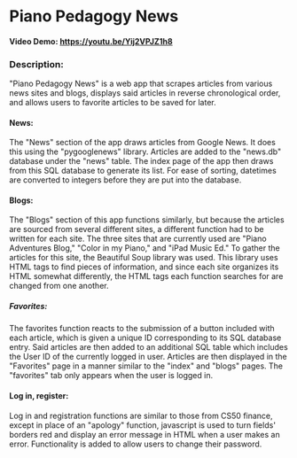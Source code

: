 # Piano Pedagogy News
#### Video Demo:  https://youtu.be/Yij2VPJZ1h8
### Description:
"Piano Pedagogy News" is a web app that scrapes articles from various news sites and blogs, displays said articles in reverse chronological order, and allows users to favorite articles to be saved for later.
#### News:
The "News" section of the app draws articles from Google News. It does this using the "pygooglenews" library. Articles are added to the "news.db" database under the "news" table. The index page of the app then draws from this SQL database to generate its list. For ease of sorting, datetimes are converted to integers before they are put into the database.
#### Blogs:
The "Blogs" section of this app functions similarly, but because the articles are sourced from several different sites, a different function had to be written for each site. The three sites that are currently used are "Piano Adventures Blog," "Color in my Piano," and "iPad Music Ed." To gather the articles for this site, the Beautiful Soup library was used. This library uses HTML tags to find pieces of information, and since each site organizes its HTML somewhat differently, the HTML tags each function searches for are changed from one another.
##### Favorites:
The favorites function reacts to the submission of a button included with each article, which is given a unique ID corresponding to its SQL database entry. Said articles are then added to an additional SQL table which includes the User ID of the currently logged in user. Articles are then displayed in the "Favorites" page in a manner similar to the "index" and "blogs" pages. The "favorites" tab only appears when the user is logged in.
#### Log in, register:
Log in and registration functions are similar to those from CS50 finance, except in place of an "apology" function, javascript is used to turn fields' borders red and display an error message in HTML when a user makes an error. Functionality is added to allow users to change their password.